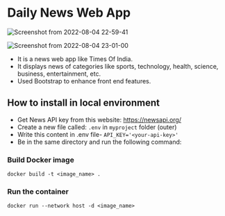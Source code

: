 # Daily News Web App

![Screenshot from 2022-08-04 22-59-41](https://user-images.githubusercontent.com/73170886/182913909-805c9c2a-840a-4393-8b51-ccd58e9ba13d.png)

![Screenshot from 2022-08-04 23-01-00](https://user-images.githubusercontent.com/73170886/182914096-98b24207-79aa-46af-8c60-76ea96f674b2.png)

- It is a news web app like Times Of India. 
- It displays news of categories like sports, technology, health, science, business, entertainment, etc.
- Used Bootstrap to enhance front end features.

## How to install in local environment

- Get News API key from this website: https://newsapi.org/
- Create a new file called: `.env` in `myproject` folder (outer)
- Write this content in .env file- `API_KEY='<your-api-key>'`
- Be in the same directory and run the following command: 

### Build Docker image

```
docker build -t <image_name> .
```

### Run the container

```
docker run --network host -d <image_name>
```
